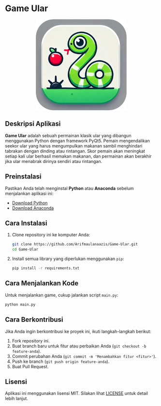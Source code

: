 # **Game Ular**  
<p align="center">
  <img src="icon.png" alt="Game Ular Icon" width="300" height="300" style="object-fit: cover;">
</p>

## Deskripsi Aplikasi  
**Game Ular** adalah sebuah permainan klasik ular yang dibangun menggunakan Python dengan framework PyQt5. Pemain mengendalikan seekor ular yang harus mengumpulkan makanan sambil menghindari tabrakan dengan dinding atau rintangan. Skor pemain akan meningkat setiap kali ular berhasil memakan makanan, dan permainan akan berakhir jika ular menabrak dirinya sendiri atau rintangan.

## Preinstalasi  
Pastikan Anda telah menginstal **Python** atau **Anaconda** sebelum menjalankan aplikasi ini:  
- [Download Python](https://www.python.org/downloads/)  
- [Download Anaconda](https://www.anaconda.com/products/distribution#download-section)

## Cara Instalasi  
1. Clone repository ini ke komputer Anda:
   ```bash
   git clone https://github.com/Arifmaulanaazis/Game-Ular.git
   cd Game-Ular
   ```

2. Install semua library yang diperlukan menggunakan `pip`:
   ```bash
   pip install -r requirements.txt
   ```

## Cara Menjalankan Kode  
Untuk menjalankan game, cukup jalankan script `main.py`:
```bash
python main.py
```

## Cara Berkontribusi  
Jika Anda ingin berkontribusi ke proyek ini, ikuti langkah-langkah berikut:  
1. Fork repository ini.
2. Buat branch baru untuk fitur atau perbaikan Anda (`git checkout -b feature-anda`).
3. Commit perubahan Anda (`git commit -m 'Menambahkan fitur <fitur>'`).
4. Push ke branch (`git push origin feature-anda`).
5. Buat Pull Request.

## Lisensi  
Aplikasi ini menggunakan lisensi MIT. Silakan lihat [LICENSE](LICENSE) untuk detail lebih lanjut.
